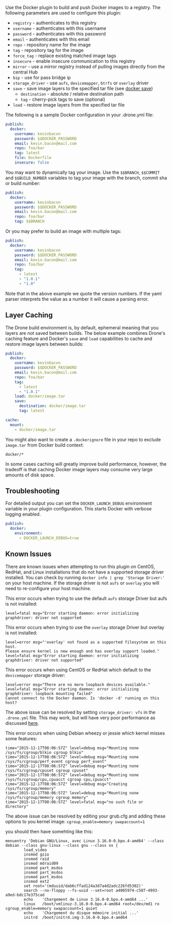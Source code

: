 Use the Docker plugin to build and push Docker images to a registry.
The following parameters are used to configure this plugin:

* `registry` - authenticates to this registry
* `username` - authenticates with this username
* `password` - authenticates with this password
* `email` - authenticates with this email
* `repo` - repository name for the image
* `tag` - repository tag for the image
* `force_tag` - replace existing matched image tags
* `insecure` - enable insecure communication to this registry
* `mirror` - use a mirror registry instead of pulling images directly from the central Hub
* `bip` - use for pass bridge ip
* `storage_driver` - use `aufs`, `devicemapper`, `btrfs` or `overlay` driver
* `save` - save image layers to the specified tar file (see [docker save](https://docs.docker.com/engine/reference/commandline/save/))
    * `destination` - absolute / relative destination path
    * `tag` - cherry-pick tags to save (optional)
* `load` - restore image layers from the specified tar file

The following is a sample Docker configuration in your .drone.yml file:

```yaml
publish:
  docker:
    username: kevinbacon
    password: $$DOCKER_PASSWORD
    email: kevin.bacon@mail.com
    repo: foo/bar
    tag: latest
    file: Dockerfile
    insecure: false
```

You may want to dynamically tag your image. Use the `$$BRANCH`, `$$COMMIT` and `$$BUILD_NUMBER` variables to tag your image with the branch, commit sha or build number:

```yaml
publish:
  docker:
    username: kevinbacon
    password: $$DOCKER_PASSWORD
    email: kevin.bacon@mail.com
    repo: foo/bar
    tag: $$BRANCH
```

Or you may prefer to build an image with multiple tags:

```yaml
publish:
  docker:
    username: kevinbacon
    password: $$DOCKER_PASSWORD
    email: kevin.bacon@mail.com
    repo: foo/bar
    tag:
      - latest
      - "1.0.1"
      - "1.0"
```

Note that in the above example we quote the version numbers. If the yaml parser interprets the value as a number it will cause a parsing error.
 
## Layer Caching

The Drone build environment is, by default, ephemeral meaning that you layers are not saved between builds. The below example combines Drone's caching feature and Docker's `save` and `load` capabilities to cache and restore image layers between builds:

```yaml
publish:
  docker:
    username: kevinbacon
    password: $$DOCKER_PASSWORD
    email: kevin.bacon@mail.com
    repo: foo/bar
    tag:
      - latest
      - "1.0.1"
    load: docker/image.tar
    save:
      destination: docker/image.tar
      tag: latest

cache:
  mount:
    - docker/image.tar
```

You might also want to create a `.dockerignore` file in your repo to exclude `image.tar` from Docker build context:

```
docker/*
```

In some cases caching will greatly improve build performance, however, the tradeoff is that caching Docker image layers may consume very large amounts of disk space.

## Troubleshooting

For detailed output you can set the `DOCKER_LAUNCH_DEBUG` environment variable in your plugin configuration. This starts Docker with verbose logging enabled.

```yaml
publish:
  docker:
    environment:
      - DOCKER_LAUNCH_DEBUG=true
```

## Known Issues

There are known issues when attempting to run this plugin on CentOS, RedHat, and Linux installations that do not have a supported storage driver installed. You can check by running `docker info | grep 'Storage Driver:'` on your host machine. If the storage driver is not `aufs` or `overlay` you will need to re-configure your host machine.

This error occurs when trying to use the default `aufs` storage Driver but aufs is not installed:

```
level=fatal msg="Error starting daemon: error initializing graphdriver: driver not supported
```

This error occurs when trying to use the `overlay` storage Driver but overlay is not installed:

```
level=error msg="'overlay' not found as a supported filesystem on this host.
Please ensure kernel is new enough and has overlay support loaded."
level=fatal msg="Error starting daemon: error initializing graphdriver: driver not supported"
```

This error occurs when using CentOS or RedHat which default to the `devicemapper` storage driver:

```
level=error msg="There are no more loopback devices available."
level=fatal msg="Error starting daemon: error initializing graphdriver: loopback mounting failed"
Cannot connect to the Docker daemon. Is 'docker -d' running on this host?
```

The above issue can be resolved by setting `storage_driver: vfs` in the `.drone.yml` file. This may work, but will have very poor performance as discussed [here](https://github.com/rancher/docker-from-scratch/issues/20).


This error occurs when using Debian wheezy or jessie which kernel misses some features:

```
time="2015-12-17T08:06:57Z" level=debug msg="Mounting none /sys/fs/cgroup/blkio cgroup blkio" 
time="2015-12-17T08:06:57Z" level=debug msg="Mounting none /sys/fs/cgroup/perf_event cgroup perf_event" 
time="2015-12-17T08:06:57Z" level=debug msg="Mounting none /sys/fs/cgroup/cpuset cgroup cpuset" 
time="2015-12-17T08:06:57Z" level=debug msg="Mounting none /sys/fs/cgroup/cpu,cpuacct cgroup cpu,cpuacct" 
time="2015-12-17T08:06:57Z" level=debug msg="Creating /sys/fs/cgroup/memory" 
time="2015-12-17T08:06:57Z" level=debug msg="Mounting none /sys/fs/cgroup/memory cgroup memory" 
time="2015-12-17T08:06:57Z" level=fatal msg="no such file or directory" 
```

The above issue can be resolved by editing your grub.cfg and adding these options to you kernel image:
`cgroup_enable=memory swapaccount=1`

you should then have somehting like this:
```
menuentry 'Debian GNU/Linux, avec Linux 3.16.0-0.bpo.4-amd64' --class debian --class gnu-linux --class gnu --class os {
        load_video
        insmod gzio
        insmod raid
        insmod mdraid09
        insmod part_msdos
        insmod part_msdos
        insmod part_msdos
        insmod ext2
        set root='(mduuid/dab6cffad124a3d7a4d2adc226fd5302)'
        search --no-floppy --fs-uuid --set=root a4085974-c507-4993-a9ed-bdc17e375cad
        echo    'Chargement de Linux 3.16.0-0.bpo.4-amd64 ...'
        linux   /boot/vmlinuz-3.16.0-0.bpo.4-amd64 root=/dev/md1 ro  cgroup_enable=memory swapaccount=1 quiet
        echo    'Chargement du disque mémoire initial ...'
        initrd  /boot/initrd.img-3.16.0-0.bpo.4-amd64
```
